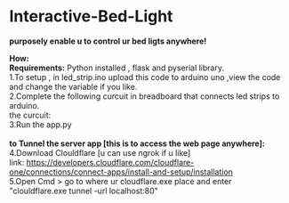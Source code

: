 # Interactive-Bed-Light
<b>purposely enable u to control ur bed ligts anywhere!</b> <br>



<b>How:</b> <br>
<b>Requirements:</b> Python installed , flask and pyserial library.<br>
1.To setup , in led_strip.ino upload this code to arduino uno ,view the code and change the variable if you like. <br>
2.Complete the following curcuit in breadboard that connects led strips to arduino. <br>
the curcuit: <br>
3.Run the app.py <br>
<br>
<b>to Tunnel the server app [this is to access the web page anywhere]:</b> <br>
4.Download Clouldflare [u can use ngrok if u like]<br>
link: https://developers.cloudflare.com/cloudflare-one/connections/connect-apps/install-and-setup/installation<br>
5.Open Cmd > go to where ur cloudflare.exe place and enter "clouldflare.exe tunnel -url localhost:80" <br>

